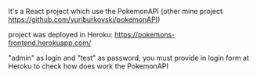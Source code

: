 It's a React project which use the PokemonAPI (other mine project  https://github.com/yuriburkovski/pokemonAPI)

project was deployed in Heroku:  https://pokemons-frontend.herokuapp.com/

"admin" as login and "test" as password,
you must provide in login form at Heroku 
to check how does work the PokemonAPI

